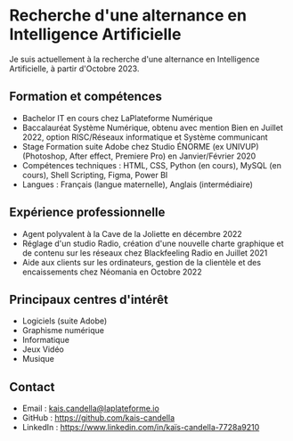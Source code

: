 # Recherche d'une alternance en Intelligence Artificielle

Je suis actuellement à la recherche d'une alternance en Intelligence Artificielle, à partir d'Octobre 2023.

## Formation et compétences

- Bachelor IT en cours chez LaPlateforme Numérique
- Baccalauréat Système Numérique, obtenu avec mention Bien en Juillet 2022, option RISC/Réseaux informatique et Système communicant
- Stage Formation suite Adobe chez Studio ÉNORME (ex UNIVUP) (Photoshop, After effect, Premiere Pro) en Janvier/Février 2020
- Compétences techniques : HTML, CSS, Python (en cours), MySQL (en cours), Shell Scripting, Figma, Power BI
- Langues : Français (langue maternelle), Anglais (intermédiaire)

## Expérience professionnelle

- Agent polyvalent à la Cave de la Joliette en décembre 2022
- Réglage d'un studio Radio, création d'une nouvelle charte graphique et de contenu sur les réseaux chez Blackfeeling Radio en Juillet 2021
- Aide aux clients sur les ordinateurs, gestion de la clientèle et des encaissements chez Néomania en Octobre 2022

## Principaux centres d'intérêt

- Logiciels (suite Adobe)
- Graphisme numérique
- Informatique
- Jeux Vidéo
- Musique

## Contact

- Email : kais.candella@laplateforme.io
- GitHub : https://github.com/kais-candella
- LinkedIn : https://www.linkedin.com/in/kaïs-candella-7728a9210
